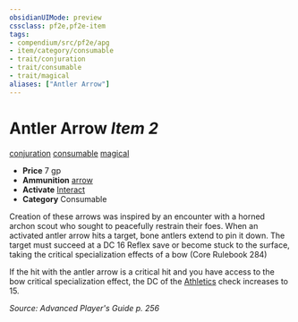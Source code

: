 ```yaml
---
obsidianUIMode: preview
cssclass: pf2e,pf2e-item
tags:
- compendium/src/pf2e/apg
- item/category/consumable
- trait/conjuration
- trait/consumable
- trait/magical
aliases: ["Antler Arrow"]
---
```

# Antler Arrow *Item 2*  
[conjuration](/rules/traits/conjuration.md)  [consumable](/rules/traits/consumable.md)  [magical](/rules/traits/magical.md)  

- **Price** 7 gp
- **Ammunition** [arrow](/compendium/equipment/items/arrow.md)
- **Activate** [Interact](/rules/actions/interact.md)
- **Category** Consumable

Creation of these arrows was inspired by an encounter with a horned archon scout who sought to peacefully restrain their foes. When an activated antler arrow hits a target, bone antlers extend to pin it down. The target must succeed at a DC 16 Reflex save or become stuck to the surface, taking the critical specialization effects of a bow (Core Rulebook 284)

If the hit with the antler arrow is a critical hit and you have access to the bow critical specialization effect, the DC of the [Athletics](/compendium/skills.md#Athletics) check increases to 15.

*Source: Advanced Player's Guide p. 256*